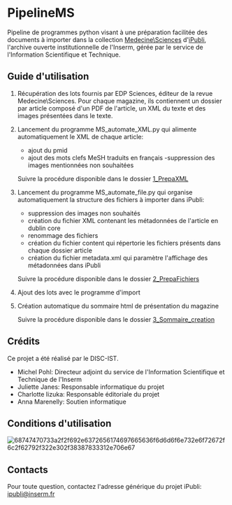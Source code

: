 # PipelineMS
Pipeline de programmes python visant à une préparation facilitée des documents à importer dans la collection [Medecine\Sciences](https://www.ipubli.inserm.fr/handle/10608/224) d'[iPubli](https://www.ipubli.inserm.fr/), l'archive ouverte institutionnelle de l'Inserm, gérée par le service de l'Information Scientifique et Technique.

## Guide d'utilisation
1) Récupération des lots fournis par EDP Sciences, éditeur de la revue Medecine\Sciences. Pour chaque magazine, ils contiennent un dossier par article composé d'un PDF de l'article, un XML du texte et des images présentées dans le texte.
2) Lancement du programme MS_automate_XML.py qui alimente automatiquement le XML de chaque article:
    - ajout du pmid
    - ajout des mots clefs MeSH traduits en français
    -suppression des images mentionnées non souhaitées
    
    Suivre la procédure disponible dans le dossier [1_PrepaXML](https://github.com/Inserm-IST/PipelineMS/tree/main/1_PrepaXML)
3) Lancement du programme MS_automate_file.py qui organise automatiquement la structure des fichiers à importer dans iPubli:
    - suppression des images non souhaités
    - création du fichier XML contenant les métadonnées de l'article en dublin core
    - renommage des fichiers
    - création du fichier content qui répertorie les fichiers présents dans chaque dossier article
    - création du fichier metadata.xml qui paramètre l'affichage des métadonnées dans iPubli
    
    Suivre la procédure disponible dans le dossier [2_PrepaFichiers](https://github.com/Inserm-IST/PipelineMS/tree/main/2_PrepaFichiers)
4) Ajout des lots avec le programme d'import
5) Création automatique du sommaire html de présentation du magazine

   Suivre la procédure disponible dans le dossier [3_Sommaire_creation](https://github.com/Inserm-IST/PipelineMS/tree/main/3_Sommaire_creation)

## Crédits
Ce projet a été réalisé par le DISC-IST.
- Michel Pohl: Directeur adjoint du service de l'Information Scientifique et Technique de l'Inserm
- Juliette Janes: Responsable informatique du projet
- Charlotte Iizuka: Responsable éditoriale du projet
- Anna Marenelly: Soutien informatique

## Conditions d'utilisation
![68747470733a2f2f692e6372656174697665636f6d6d6f6e732e6f72672f6c2f62792f322e302f38387833312e706e67](https://user-images.githubusercontent.com/56683417/115525743-a78d2400-a28f-11eb-8e45-4b6e3265a527.png)

## Contacts
Pour toute question, contactez l'adresse générique du projet iPubli: ipubli@inserm.fr

